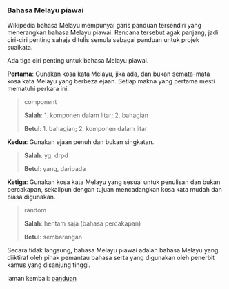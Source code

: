 ---
---

### Bahasa Melayu piawai

Wikipedia bahasa Melayu mempunyai garis panduan tersendiri
yang menerangkan bahasa Melayu piawai. Rencana tersebut agak
panjang, jadi ciri-ciri penting sahaja ditulis semula
sebagai panduan untuk projek suaikata.

Ada tiga ciri penting untuk bahasa Melayu piawai.

**Pertama**: Gunakan kosa kata Melayu, jika ada, dan bukan
semata-mata kosa kata Melayu yang berbeza ejaan. Setiap
makna yang pertama mesti mematuhi perkara ini.

> component
>
> **Salah**: 1. komponen dalam litar; 2. bahagian
>
> **Betul**: 1. bahagian; 2. komponen dalam litar

**Kedua**: Gunakan ejaan penuh dan bukan singkatan.

> **Salah**: yg, drpd
>
> **Betul**: yang, daripada

**Ketiga**: Gunakan kosa kata Melayu yang sesuai untuk
penulisan dan bukan percakapan, sekalipun dengan tujuan
mencadangkan kosa kata mudah dan biasa digunakan.

> random
>
> **Salah**: hentam saja (bahasa percakapan)
>
> **Betul**: sembarangan

Secara tidak langsung, bahasa Melayu piawai adalah bahasa
Melayu yang diiktiraf oleh pihak pemantau bahasa serta yang
digunakan oleh penerbit kamus yang disanjung tinggi.

laman kembali: [panduan][0]

  [0]: ../index.md
